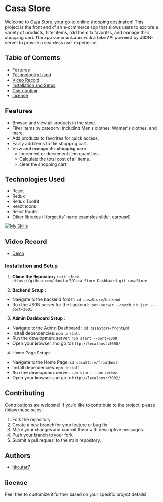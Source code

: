 # Casa Store

Welcome to Casa Store, your go-to online shopping destination! This project is the front end of an e-commerce app that allows users to explore a variety of products, filter items, add them to favorites, and manage their shopping cart. The app communicates with a fake API powered by JSON-server to provide a seamless user experience.

## Table of Contents

- [Features](#features)
- [Technologies Used](#technologies-used)
- [Video Record](#Video)
- [Installation and Setup](#usage)
- [Contributing](#contributing)
- [License](#license)

## Features

- Browse and view all products in the store.
- Filter items by category, including Men's clothes, Women's clothes, and more.
- Add products to favorites for quick access.
- Easily add items to the shopping cart.
- View and manage the shopping cart:
  - Increment or decrement item quantities.
  - Calculate the total cost of all items.
  - clear the shopping cart

## Technologies Used

- React
- Redux
- Redux Toolkit
- React Icons
- React Router
- Other libraries (I forget its' name examples slider, carousel)

[![My Skills](https://skillicons.dev/icons?i=react,redux,bootstrap)](https://skillicons.dev)

## Video Record

- [Demo](https://drive.google.com/file/d/1mLq2xRIo-1Ygynz_yqQhr-qxrIEKf_EG/view?usp=drive_link)

### Installation and Setup

1. **Clone the Repository :**
   `git clone https://github.com/hkoutar7/Casa_Store-Dashboard.git casaStore `

2. **Backend Setup :**

- Navigate to the backend folder: `cd casaStore/backend `
- Run the JSON server for the backend: `json-server --watch db.json --port=3001`

3. **Admin Dashboard Setup** :

- Navigate to the Admin Dashboard : `cd casaStore/frontEnd`
- Install dependencies: `npm install`
- Run the development server: `npm start --port=3000`
- Open your browser and go to `http://localhost:3000/`

4. Home Page Setup:

- Navigate to the Home Page: `cd casaStore/frontEnd2`
- Install dependencies: `npm install`
- Run the development server: `npm start --port=3002`
- Open your browser and go to `http://localhost:3002/`

## Contributing

Contributions are welcome! If you'd like to contribute to the project, please follow these steps:

1. Fork the repository.
2. Create a new branch for your feature or bug fix.
3. Make your changes and commit them with descriptive messages.
4. Push your branch to your fork.
5. Submit a pull request to the main repository.

## Authors

- [hkoutar7](https://github.com/hkoutar7)

## license

Feel free to customize it further based on your specific project details!
